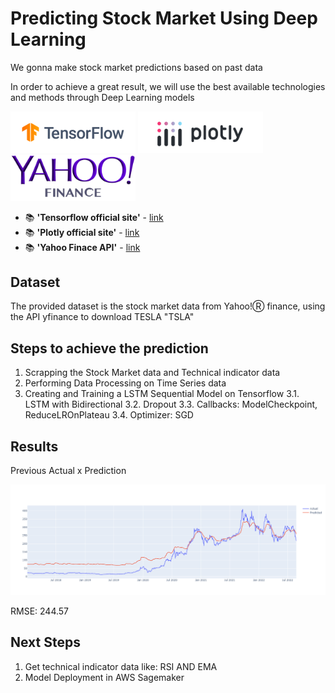 # Predicting Stock Market Using Deep Learning

We gonna make stock market predictions based on past data

In order to achieve a great result, we will use the best available technologies and methods through Deep Learning models

<p float="left"> 
<img src="https://github.com/HudsonBarroso/stock-market-prediction/raw/main/images/tensorflow_logo.png" width="200">
<img src="https://github.com/HudsonBarroso/stock-market-prediction/raw/main/images/plotly_logo.png" width="200">
<img src="https://github.com/HudsonBarroso/stock-market-prediction/raw/main/images/yahoo_finance_Logo.png" width="200">
</p>

- 📚 **'Tensorflow official site'** - [link](https://www.tensorflow.org/)
- 📚 **'Plotly official site'** - [link](https://plotly.com//)
- 📚 **'Yahoo Finace API'** - [link](https://pypi.org/project/yfinance/)

## Dataset
The provided dataset is the stock market data from Yahoo!Ⓡ finance, using the API yfinance to download TESLA "TSLA"

## Steps to achieve the prediction

1. Scrapping the Stock Market data and Technical indicator data
2. Performing Data Processing on Time Series data
3. Creating and Training a LSTM Sequential Model on Tensorflow
3.1. LSTM with Bidirectional
3.2. Dropout
3.3. Callbacks: ModelCheckpoint, ReduceLROnPlateau
3.4. Optimizer: SGD


## Results
Previous Actual x Prediction

<img src="https://github.com/HudsonBarroso/stock-market-prediction/raw/main/images/tesla_result.png" width="600">

RMSE: 244.57

## Next Steps
1. Get technical indicator data like: RSI AND EMA
2. Model Deployment in AWS Sagemaker
